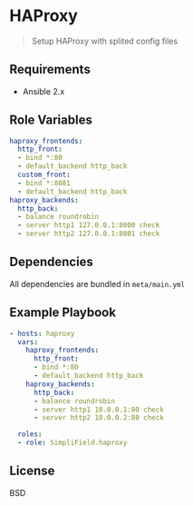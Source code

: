 HAProxy
=========

> Setup HAProxy with splited config files

Requirements
------------

- Ansible 2.x

Role Variables
--------------

```yaml
haproxy_frontends:
  http_front:
  - bind *:80
  - default_backend http_back
  custom_front:
  - bind *:8081
  - default_backend http_back
haproxy_backends:
  http_back:
  - balance roundrobin
  - server http1 127.0.0.1:8000 check
  - server http2 127.0.0.1:8001 check
```

Dependencies
------------

All dependencies are bundled in `meta/main.yml`

Example Playbook
----------------

```yaml
- hosts: haproxy
  vars:
    haproxy_frontends:
      http_front:
      - bind *:80
      - default_backend http_back
    haproxy_backends:
      http_back:
      - balance roundrobin
      - server http1 10.0.0.1:80 check
      - server http2 10.0.0.2:80 check

  roles:
  - role: SimpliField.haproxy
```

License
-------

BSD
